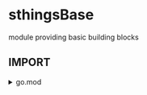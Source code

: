 # sthingsBase
module providing basic building blocks

## IMPORT

<details><summary>go.mod</summary>
```
module github..
go 1.20

require (
  ..
  github.com/stuttgart-things/sthingsBase v0.1.3
  ..
)
```
</details>

<details><summary>CreateNestedDirectoryStructure</summary>
  tbd!
</details>

## FUNCTIONS

### FILESYSTEM

<details><summary>CreateNestedDirectoryStructure</summary>
  tbd!
</details>

  EXAMPLE USAGE:
  ```
  sthingsBase.CreateNestedDirectoryStructure("/tmp/terraform", 0777)
  ```

### FILE

<details><summary>WriteDataToFile</summary>
  tbd!
</details>

### REGEX

<details><summary>GetRegexSubMatch</summary>
  tbd!
</details>

### TEMPLATING

<details><summary>RenderTemplateInline</summary>
 
  INPUT:
 
  | templateData | renderOption | delimStart | delimEnd | templateVariables         |
  |--------------|--------------|------------|----------|------------------------   |
  | string       | string       | string     | string   | map[string]interface{}   |
  | hello {{ .name }}   | "missingkey=zero"    | "{{"        |  "}}"     | vars:= map[string]interface{}{"name": "delicious",}                        
  
  OUTPUT:
 
  | yamlBytes | err   |
  |-----------|-------|
  | []byte    | error |
  |           |       |

  EXAMPLE USAGE:
  ```
  ...
  yamlBytes, err := sthingsBase.RenderTemplateInline(
	metaDataFile.template, 
	"missingkey=zero", 
	"{{", 
	"}}", 
	chartData)
  
  if err != nil {
    log.Fatal(err)
  }
  ```
  
</details>

TASKFILE
-------
* TAG

License
-------

BSD

Author Information
------------------

Patrick Hermann, stuttgart-things 04/2023
